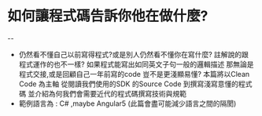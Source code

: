# 如何讓程式碼告訴你他在做什麼?
--
- 仍然看不懂自己以前寫得程式?或是別人仍然看不懂你在寫什麼? 註解說的跟程式運作的也不一樣? 如果程式能寫出如同英文子句一般的邏輯描述 那無論是程式交接,或是回顧自己一年前寫的code 豈不是更淺顯易懂? 本篇將以Clean Code 為主軸 從閱讀我們使用的SDK 的Source Code 到撰寫淺寫意懂的程式碼 並介紹為何我們會需要近代的程式碼撰寫技術與規範 
- 範例語言為 : C# ,maybe Angular5 (此篇會盡可能減少語言之間的隔閡)
